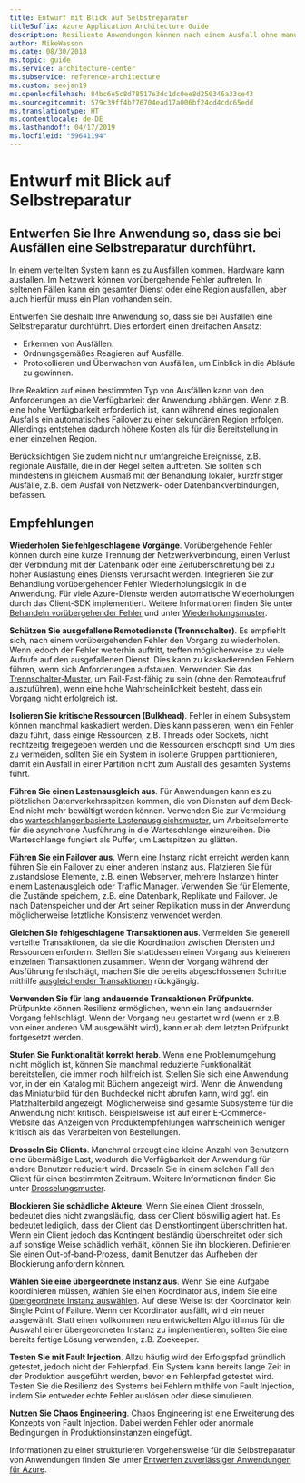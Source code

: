 ```yaml
---
title: Entwurf mit Blick auf Selbstreparatur
titleSuffix: Azure Application Architecture Guide
description: Resiliente Anwendungen können nach einem Ausfall ohne manuellen Eingriff wiederhergestellt werden.
author: MikeWasson
ms.date: 08/30/2018
ms.topic: guide
ms.service: architecture-center
ms.subservice: reference-architecture
ms.custom: seojan19
ms.openlocfilehash: 84bc6e5c8d78517e3dc1dc0ee8d250346a33ce43
ms.sourcegitcommit: 579c39ff4b776704ead17a006bf24cd4cdc65edd
ms.translationtype: HT
ms.contentlocale: de-DE
ms.lasthandoff: 04/17/2019
ms.locfileid: "59641194"
---
```

# <a name="design-for-self-healing"></a>Entwurf mit Blick auf Selbstreparatur

## <a name="design-your-application-to-be-self-healing-when-failures-occur"></a>Entwerfen Sie Ihre Anwendung so, dass sie bei Ausfällen eine Selbstreparatur durchführt.

In einem verteilten System kann es zu Ausfällen kommen. Hardware kann ausfallen. Im Netzwerk können vorübergehende Fehler auftreten. In seltenen Fällen kann ein gesamter Dienst oder eine Region ausfallen, aber auch hierfür muss ein Plan vorhanden sein.

Entwerfen Sie deshalb Ihre Anwendung so, dass sie bei Ausfällen eine Selbstreparatur durchführt. Dies erfordert einen dreifachen Ansatz:

- Erkennen von Ausfällen.
- Ordnungsgemäßes Reagieren auf Ausfälle.
- Protokollieren und Überwachen von Ausfällen, um Einblick in die Abläufe zu gewinnen.

Ihre Reaktion auf einen bestimmten Typ von Ausfällen kann von den Anforderungen an die Verfügbarkeit der Anwendung abhängen. Wenn z.B. eine hohe Verfügbarkeit erforderlich ist, kann während eines regionalen Ausfalls ein automatisches Failover zu einer sekundären Region erfolgen. Allerdings entstehen dadurch höhere Kosten als für die Bereitstellung in einer einzelnen Region.

Berücksichtigen Sie zudem nicht nur umfangreiche Ereignisse, z.B. regionale Ausfälle, die in der Regel selten auftreten. Sie sollten sich mindestens in gleichem Ausmaß mit der Behandlung lokaler, kurzfristiger Ausfälle, z.B. dem Ausfall von Netzwerk- oder Datenbankverbindungen, befassen.

## <a name="recommendations"></a>Empfehlungen

**Wiederholen Sie fehlgeschlagene Vorgänge**. Vorübergehende Fehler können durch eine kurze Trennung der Netzwerkverbindung, einen Verlust der Verbindung mit der Datenbank oder eine Zeitüberschreitung bei zu hoher Auslastung eines Diensts verursacht werden. Integrieren Sie zur Behandlung vorübergehender Fehler Wiederholungslogik in die Anwendung. Für viele Azure-Dienste werden automatische Wiederholungen durch das Client-SDK implementiert. Weitere Informationen finden Sie unter [Behandeln vorübergehender Fehler][transient-fault-handling] und unter [Wiederholungsmuster][retry].

**Schützen Sie ausgefallene Remotedienste (Trennschalter)**. Es empfiehlt sich, nach einem vorübergehenden Fehler den Vorgang zu wiederholen. Wenn jedoch der Fehler weiterhin auftritt, treffen möglicherweise zu viele Aufrufe auf den ausgefallenen Dienst. Dies kann zu kaskadierenden Fehlern führen, wenn sich Anforderungen aufstauen. Verwenden Sie das [Trennschalter-Muster][circuit-breaker], um Fail-Fast-fähig zu sein (ohne den Remoteaufruf auszuführen), wenn eine hohe Wahrscheinlichkeit besteht, dass ein Vorgang nicht erfolgreich ist.

**Isolieren Sie kritische Ressourcen (Bulkhead)**. Fehler in einem Subsystem können manchmal kaskadiert werden. Dies kann passieren, wenn ein Fehler dazu führt, dass einige Ressourcen, z.B. Threads oder Sockets, nicht rechtzeitig freigegeben werden und die Ressourcen erschöpft sind. Um dies zu vermeiden, sollten Sie ein System in isolierte Gruppen partitionieren, damit ein Ausfall in einer Partition nicht zum Ausfall des gesamten Systems führt.

**Führen Sie einen Lastenausgleich aus**. Für Anwendungen kann es zu plötzlichen Datenverkehrsspitzen kommen, die von Diensten auf dem Back-End nicht mehr bewältigt werden können. Verwenden Sie zur Vermeidung das [warteschlangenbasierte Lastenausgleichsmuster][load-level], um Arbeitselemente für die asynchrone Ausführung in die Warteschlange einzureihen. Die Warteschlange fungiert als Puffer, um Lastspitzen zu glätten.

**Führen Sie ein Failover aus**. Wenn eine Instanz nicht erreicht werden kann, führen Sie ein Failover zu einer anderen Instanz aus. Platzieren Sie für zustandslose Elemente, z.B. einen Webserver, mehrere Instanzen hinter einem Lastenausgleich oder Traffic Manager. Verwenden Sie für Elemente, die Zustände speichern, z.B. eine Datenbank, Replikate und Failover. Je nach Datenspeicher und der Art seiner Replikation muss in der Anwendung möglicherweise letztliche Konsistenz verwendet werden.

**Gleichen Sie fehlgeschlagene Transaktionen aus**. Vermeiden Sie generell verteilte Transaktionen, da sie die Koordination zwischen Diensten und Ressourcen erfordern. Stellen Sie stattdessen einen Vorgang aus kleineren einzelnen Transaktionen zusammen. Wenn der Vorgang während der Ausführung fehlschlägt, machen Sie die bereits abgeschlossenen Schritte mithilfe [ausgleichender Transaktionen][compensating-transactions] rückgängig.

**Verwenden Sie für lang andauernde Transaktionen Prüfpunkte**. Prüfpunkte können Resilienz ermöglichen, wenn ein lang andauernder Vorgang fehlschlägt. Wenn der Vorgang neu gestartet wird (wenn er z.B. von einer anderen VM ausgewählt wird), kann er ab dem letzten Prüfpunkt fortgesetzt werden.

**Stufen Sie Funktionalität korrekt herab**. Wenn eine Problemumgehung nicht möglich ist, können Sie manchmal reduzierte Funktionalität bereitstellen, die immer noch hilfreich ist. Stellen Sie sich eine Anwendung vor, in der ein Katalog mit Büchern angezeigt wird. Wenn die Anwendung das Miniaturbild für den Buchdeckel nicht abrufen kann, wird ggf. ein Platzhalterbild angezeigt. Möglicherweise sind gesamte Subsysteme für die Anwendung nicht kritisch. Beispielsweise ist auf einer E-Commerce-Website das Anzeigen von Produktempfehlungen wahrscheinlich weniger kritisch als das Verarbeiten von Bestellungen.

**Drosseln Sie Clients**. Manchmal erzeugt eine kleine Anzahl von Benutzern eine übermäßige Last, wodurch die Verfügbarkeit der Anwendung für andere Benutzer reduziert wird. Drosseln Sie in einem solchen Fall den Client für einen bestimmten Zeitraum. Weitere Informationen finden Sie unter [Drosselungsmuster][throttle].

**Blockieren Sie schädliche Akteure**. Wenn Sie einen Client drosseln, bedeutet dies nicht zwangsläufig, dass der Client böswillig agiert hat. Es bedeutet lediglich, dass der Client das Dienstkontingent überschritten hat. Wenn ein Client jedoch das Kontingent beständig überschreitet oder sich auf sonstige Weise schädlich verhält, können Sie ihn blockieren. Definieren Sie einen Out-of-band-Prozess, damit Benutzer das Aufheben der Blockierung anfordern können.

**Wählen Sie eine übergeordnete Instanz aus**. Wenn Sie eine Aufgabe koordinieren müssen, wählen Sie einen Koordinator aus, indem Sie eine [übergeordnete Instanz auswählen][leader-election]. Auf diese Weise ist der Koordinator kein Single Point of Failure. Wenn der Koordinator ausfällt, wird ein neuer ausgewählt. Statt einen vollkommen neu entwickelten Algorithmus für die Auswahl einer übergeordneten Instanz zu implementieren, sollten Sie eine bereits fertige Lösung verwenden, z.B. Zoekeeper.

**Testen Sie mit Fault Injection**. Allzu häufig wird der Erfolgspfad gründlich getestet, jedoch nicht der Fehlerpfad. Ein System kann bereits lange Zeit in der Produktion ausgeführt werden, bevor ein Fehlerpfad getestet wird. Testen Sie die Resilienz des Systems bei Fehlern mithilfe von Fault Injection, indem Sie entweder echte Fehler auslösen oder diese simulieren.

**Nutzen Sie Chaos Engineering**. Chaos Engineering ist eine Erweiterung des Konzepts von Fault Injection. Dabei werden Fehler oder anormale Bedingungen in Produktionsinstanzen eingefügt.

Informationen zu einer strukturieren Vorgehensweise für die Selbstreparatur von Anwendungen finden Sie unter [Entwerfen zuverlässiger Anwendungen für Azure][resiliency-overview].

<!-- links -->

[circuit-breaker]: ../../patterns/circuit-breaker.md
[compensating-transactions]: ../../patterns/compensating-transaction.md
[leader-election]: ../../patterns/leader-election.md
[load-level]: ../../patterns/queue-based-load-leveling.md
[resiliency-overview]: ../../reliability/index.md
[retry]: ../../patterns/retry.md
[throttle]: ../../patterns/throttling.md
[transient-fault-handling]: ../../best-practices/transient-faults.md
